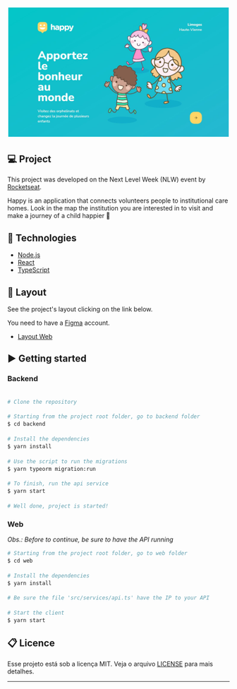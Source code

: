 <h1 align="center">
    <img alt="Photo de l'application" title="Happy" src="./web/src/images/homepage.jpg" width="500px" />
</h1>

## 💻 Project

This project was developed on the Next Level Week (NLW) event by [Rocketseat](www.rocketseat.com.br).

Happy is an application that connects volunteers people to institutional care homes. 
Look in the map the institution you are interested in to visit and make a journey of a child happier 💜

## 🚀 Technologies

- [Node.js](https://nodejs.org/en/)
- [React](https://reactjs.org)
- [TypeScript](https://www.typescriptlang.org/)

## 🔖 Layout

See the project's layout clicking on the link below. 

You need to have a [Figma](http://figma.com) account.

- [Layout Web](https://www.figma.com/file/mDEbnoojksG4w8sOxmudh3/Happy-Web)

## ▶️ Getting started

### Backend

```bash

# Clone the repository

# Starting from the project root folder, go to backend folder
$ cd backend

# Install the dependencies
$ yarn install

# Use the script to run the migrations
$ yarn typeorm migration:run

# To finish, run the api service
$ yarn start

# Well done, project is started!
```

### Web

_Obs.: Before to continue, be sure to have the API running_

```bash
# Starting from the project root folder, go to web folder
$ cd web

# Install the dependencies
$ yarn install

# Be sure the file 'src/services/api.ts' have the IP to your API

# Start the client
$ yarn start
```


## 📋 Licence

Esse projeto está sob a licença MIT. Veja o arquivo [LICENSE](LICENSE.md) para mais detalhes.

---
